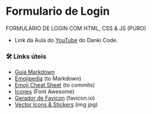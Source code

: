 # Formulario de Login

FORMULÁRIO DE LOGIN COM HTML, CSS & JS (PURO)

- Link da Aula do [YouTube](https://www.youtube.com/watch?v=LUMFITn510U) do Danki Code.

### 🛠️ Links úteis 
- [Guia Markdown](https://www.markdownguide.org/)
- [Emojipedia](https://emojipedia.org/) (to Markdown)
- [Emoji Cheat Sheet](https://www.webfx.com/tools/emoji-cheat-sheet/) (to commits)
- [Ícones](https://fontawesome.com/) (Font Awesome)
- [Gerador de Favicon](https://favicon.io/) (favicon.io)
- [Vector Icons & Stickers](https://www.flaticon.com/) (img jpg)
